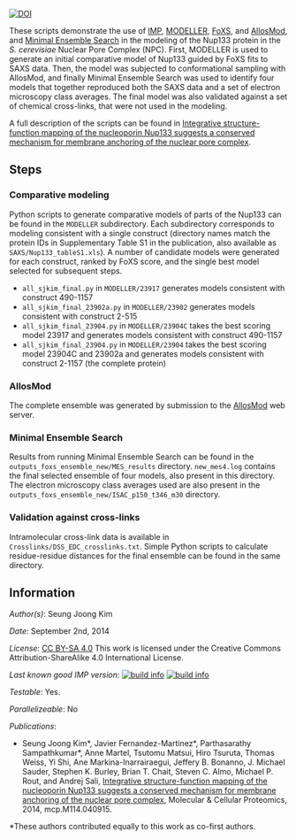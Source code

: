 [![DOI](https://zenodo.org/badge/DOI/10.5281/zenodo.1209565.svg)](https://doi.org/10.5281/zenodo.1209565)

These scripts demonstrate the use of [IMP](https://integrativemodeling.org/),
[MODELLER](https://salilab.org/modeller/),
[FoXS](https://salilab.org/foxs/), and
[AllosMod](https://salilab.org/allosmod/), and
[Minimal Ensemble Search](http://bl1231.als.lbl.gov/saxs_protocols/mes.php)
in the modeling of the Nup133 protein in the *S. cerevisiae* Nuclear Pore
Complex (NPC). First, MODELLER is used to generate an initial
comparative model of Nup133 guided by FoXS fits to SAXS data. Then, the model
was subjected to conformational sampling with AllosMod, and finally Minimal
Ensemble Search was used to identify four models that together reproduced both
the SAXS data and a set of electron microscopy class averages. The final model
was also validated against a set of chemical cross-links, that were not used in
the modeling.

A full description of the scripts can be found in
[Integrative structure-function mapping of the nucleoporin Nup133 suggests a conserved mechanism for membrane anchoring of the nuclear pore complex](http://mcponline.org/content/early/2014/08/19/mcp.M114.040915).

## Steps

### Comparative modeling

Python scripts to generate comparative models of parts of the Nup133 can
be found in the `MODELLER` subdirectory. Each subdirectory corresponds to
modeling consistent with a single construct (directory names match the protein
IDs in Supplementary Table S1 in the publication, also available as
`SAXS/Nup133_tableS1.xls`). A number of candidate models were generated
for each construct, ranked by FoXS score, and the single best model selected
for subsequent steps.

 - `all_sjkim_final.py` in `MODELLER/23917` generates models consistent with
   construct 490-1157
 - `all_sjkim_final_23902a.py` in `MODELLER/23902` generates models consistent
   with construct 2-515
 - `all_sjkim_final_23904.py` in `MODELLER/23904C` takes the best scoring model
   23917 and generates models consistent with construct 490-1157
 - `all_sjkim_final_23904.py` in `MODELLER/23904` takes the best scoring model
   23904C and 23902a and generates models consistent with construct 2-1157 (the
   complete protein)

### AllosMod

The complete ensemble was generated by submission to the
[AllosMod](https://salilab.org/allosmod/) web server.

### Minimal Ensemble Search

Results from running Minimal Ensemble Search can be found in the
`outputs_foxs_ensemble_new/MES_results` directory. `new_mes4.log` contains
the final selected ensemble of four models, also present in this directory.
The electron microscopy class averages used are also present in the
`outputs_foxs_ensemble_new/ISAC_p150_t346_m30` directory.

### Validation against cross-links

Intramolecular cross-link data is available in
`Crosslinks/DSS_EDC_crosslinks.txt`. Simple Python scripts to calculate
residue-residue distances for the final ensemble can be found in the same
directory.

## Information

_Author(s)_: Seung Joong Kim

_Date_: September 2nd, 2014

_License_: [CC BY-SA 4.0](https://creativecommons.org/licenses/by-sa/4.0/)
This work is licensed under the Creative Commons Attribution-ShareAlike 4.0
International License.

_Last known good IMP version_: [![build info](https://integrativemodeling.org/systems/11/badge.svg?branch=master)](https://integrativemodeling.org/systems/) [![build info](https://integrativemodeling.org/systems/11/badge.svg?branch=develop)](https://integrativemodeling.org/systems/)

_Testable_: Yes.

_Parallelizeable_: No

_Publications_:
 - Seung Joong Kim\*, Javier Fernandez-Martinez\*, Parthasarathy Sampathkumar\*, Anne Martel, Tsutomu Matsui, Hiro Tsuruta, Thomas Weiss, Yi Shi, Ane Markina-Inarrairaegui, Jeffery B. Bonanno, J. Michael Sauder, Stephen K. Burley, Brian T. Chait, Steven C. Almo, Michael P. Rout, and Andrej Sali, [Integrative structure-function mapping of the nucleoporin Nup133 suggests a conserved mechanism for membrane anchoring of the nuclear pore complex](http://mcponline.org/content/early/2014/08/19/mcp.M114.040915), Molecular & Cellular Proteomics, 2014, mcp.M114.040915.

 \*These authors contributed equally to this work as co-first authors.
